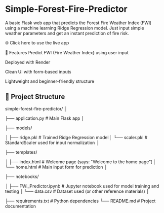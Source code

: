# Simple-Forest-Fire-Predictor
A basic Flask web app that predicts the Forest Fire Weather Index (FWI) using a machine learning Ridge Regression model.
Just input simple weather parameters and get an instant prediction of fire risk.

🌐 Click here to use the live app

📌 Features
Predict FWI (Fire Weather Index) using user input

Deployed with Render

Clean UI with form-based inputs

Lightweight and beginner-friendly structure
## 📁 Project Structure
simple-forest-fire-predictor/
│

├── application.py # Main Flask app
│

├── models/

│ ├── ridge.pkl # Trained Ridge Regression model
│ └── scaler.pkl # StandardScaler used for input normalization
│

├── templates/

│ ├── index.html # Welcome page (says: "Welcome to the home page")
│ └── home.html # Main input form for prediction
│

├── notebooks/

│ ├── FWI_Predictor.ipynb # Jupyter notebook used for model training and testing
│ └── data.csv # Dataset used (or other reference materials)
│

├── requirements.txt # Python dependencies
└── README.md # Project documentation
